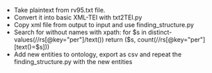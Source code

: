 * Take plaintext from rv95.txt file.
* Convert it into basic XML-TEI with txt2TEI.py
* Copy xml file from output to input and use finding_structure.py
* Search for <rs> without names with xpath:
	 for $s in distinct-values(//rs[@key="per"]/text()) return ($s, count(//rs[@key="per"][text()=$s]))
* Add new entities to ontology, export as csv and repeat the finding_structure.py with the new entities
